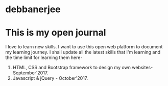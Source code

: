 # debbanerjee
# This is my open journal
I love to learn new skills. I want to use this open web platform to document my learning journey.
I shall update all the latest skills that I'm learning and the time limit for learning them here-
1. HTML, CSS and Bootstrap framework to design my own websites- September'2017.
2. Javascript & jQuery - October'2017.

